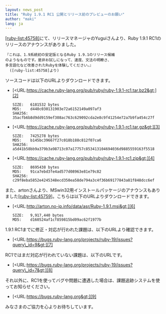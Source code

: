 ```yaml
---
layout: news_post
title: "Ruby 1.9.1 RC1 公開とリリース前のプレビューのお願い"
author: "maki"
lang: ja
---
```


[\[ruby-list:45758\]][1]にて、リリースマネージャのYuguiさんより、Ruby 1.9.1
RC1のリリースのアナウンスがありました。

    『これは、1.9系統初の安定版となるRuby 1.9.1のリリース候補
    のようなものです。是非お試しになって、速度、文法の明瞭さ、
    多言語化など改善されたRubyを体験してください。』
      ([ruby-list:45758]より)

ソースコードは以下のURLよりダウンロードできます。

* [&lt;URL:https://cache.ruby-lang.org/pub/ruby/ruby-1.9.1-rc1.tar.bz2&gt;][2]

      SIZE:   6181532 bytes
      MD5:    d440c030131903e72a6152149a097af3
      SHA256: 35acfb6b8d9dd9159ef308ac763c629092cda2e8c9f41254e72a7b9fa454c27f

* [&lt;URL:https://cache.ruby-lang.org/pub/ruby/ruby-1.9.1-rc1.tar.gz&gt;][3]

      SIZE:   7425278 bytes
      MD5:    b145bc39667f27c018b188c812f07ca6
      SHA256: a5d41b58bb9a379b3a98713c07a17757c853413104694036d9885559163f5518

* [&lt;URL:https://cache.ruby-lang.org/pub/ruby/ruby-1.9.1-rc1.zip&gt;][4]

      SIZE:   8695438 bytes
      MD5:    91ca7ebd3fe4ad577d08963e81e79c82
      SHA256: c29f8eba5852e4245348ecd350ea58de794a3c4f36b69177843a81f848dcc6ef

また、artonさんより、MSwin32用インストールパッケージのアナウンスもありました[\[ruby-list:45759\]][5]。こちらは以下のURLよりダウンロードできます。

* [&lt;URL:http://arton.no-ip.info/data/asr/Ruby-1.9.1.msi&gt;][6]

      SIZE:   9,917,440 bytes
      MD5:    d160524af1cf859815bd09ac62f1977b

1\.9.1 RC1までに修正・対応が行われた課題は、以下のURLより確認できます。

* [&lt;URL:https://bugs.ruby-lang.org/projects/ruby-19/issues?query\_id=9&gt;][7]

RC1ではまだ対応が行われていない課題は、以下のURLです。

* [&lt;URL:https://bugs.ruby-lang.org/projects/ruby-19/issues?query\_id=7&gt;][8]

それ以外に、RC1を使ってバグや問題に遭遇した場合は、課題追跡システムを使ってお知らせください。

* [&lt;URL:https://bugs.ruby-lang.org&gt;][9]

みなさまのご協力を心よりお待ちしています。



[1]: http://blade.nagaokaut.ac.jp/cgi-bin/scat.rb/ruby/ruby-list/45758
[2]: https://cache.ruby-lang.org/pub/ruby/ruby-1.9.1-rc1.tar.bz2
[3]: https://cache.ruby-lang.org/pub/ruby/ruby-1.9.1-rc1.tar.gz
[4]: https://cache.ruby-lang.org/pub/ruby/ruby-1.9.1-rc1.zip
[5]: http://blade.nagaokaut.ac.jp/cgi-bin/scat.rb/ruby/ruby-list/45759
[6]: http://arton.no-ip.info/data/asr/Ruby-1.9.1.msi
[7]: https://bugs.ruby-lang.org/projects/ruby-19/issues?query_id=9
[8]: https://bugs.ruby-lang.org/projects/ruby-19/issues?query_id=7
[9]: https://bugs.ruby-lang.org
